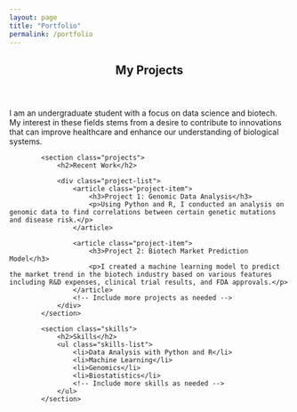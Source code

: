```yaml
---
layout: page
title: "Portfolio"
permalink: /portfolio
---
```

<!-- Main Webpage Content -->
<main class="page-content" aria-label="Content">
    <div class="wrapper">
        <article class="post">

<header class="post-header">
    <h1 class="post-title">My Projects</h1>
</header>

<div class="post-content">
        <main>
            <section class="about">
                <p>
                I am an undergraduate student with a focus on data science and biotech. My interest in these fields stems from a desire to contribute to innovations that can improve healthcare and enhance our understanding of biological systems.
                </p>
            </section>
    
            <section class="projects">
                <h2>Recent Work</h2>
    
                <div class="project-list">
                    <article class="project-item">
                        <h3>Project 1: Genomic Data Analysis</h3>
                        <p>Using Python and R, I conducted an analysis on genomic data to find correlations between certain genetic mutations and disease risk.</p>
                    </article>
    
                    <article class="project-item">
                        <h3>Project 2: Biotech Market Prediction Model</h3>
                        <p>I created a machine learning model to predict the market trend in the biotech industry based on various features including R&D expenses, clinical trial results, and FDA approvals.</p>
                    </article>
                    <!-- Include more projects as needed -->
                </div>
            </section>
    
            <section class="skills">
                <h2>Skills</h2>
                <ul class="skills-list">
                    <li>Data Analysis with Python and R</li>
                    <li>Machine Learning</li>
                    <li>Genomics</li>
                    <li>Biostatistics</li>
                    <!-- Include more skills as needed -->
                </ul>
            </section>